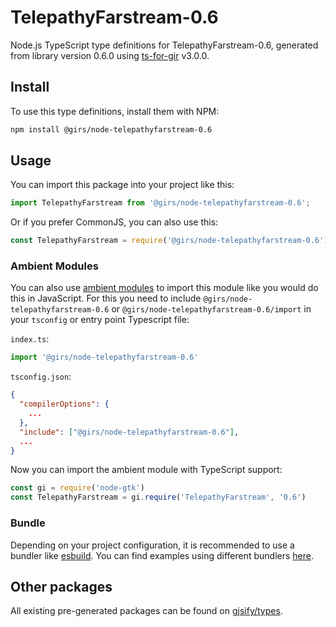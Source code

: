 
# TelepathyFarstream-0.6

Node.js TypeScript type definitions for TelepathyFarstream-0.6, generated from library version 0.6.0 using [ts-for-gir](https://github.com/gjsify/ts-for-gir) v3.0.0.


## Install

To use this type definitions, install them with NPM:
```bash
npm install @girs/node-telepathyfarstream-0.6
```

## Usage

You can import this package into your project like this:
```ts
import TelepathyFarstream from '@girs/node-telepathyfarstream-0.6';
```

Or if you prefer CommonJS, you can also use this:
```ts
const TelepathyFarstream = require('@girs/node-telepathyfarstream-0.6');
```

### Ambient Modules

You can also use [ambient modules](https://github.com/gjsify/ts-for-gir/tree/main/packages/cli#ambient-modules) to import this module like you would do this in JavaScript.
For this you need to include `@girs/node-telepathyfarstream-0.6` or `@girs/node-telepathyfarstream-0.6/import` in your `tsconfig` or entry point Typescript file:

`index.ts`:
```ts
import '@girs/node-telepathyfarstream-0.6'
```

`tsconfig.json`:
```json
{
  "compilerOptions": {
    ...
  },
  "include": ["@girs/node-telepathyfarstream-0.6"],
  ...
}
```

Now you can import the ambient module with TypeScript support: 

```ts
const gi = require('node-gtk')
const TelepathyFarstream = gi.require('TelepathyFarstream', '0.6')
```


### Bundle

Depending on your project configuration, it is recommended to use a bundler like [esbuild](https://esbuild.github.io/). You can find examples using different bundlers [here](https://github.com/gjsify/ts-for-gir/tree/main/examples).

## Other packages

All existing pre-generated packages can be found on [gjsify/types](https://github.com/gjsify/types).

